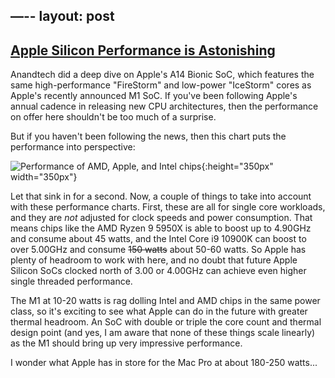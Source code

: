 —--
layout: post
---

## [Apple Silicon Performance is Astonishing](https://www.anandtech.com/show/16226/apple-silicon-m1-a14-deep-dive)

Anandtech did a deep dive on Apple's A14 Bionic SoC, which features the same high-performance "FireStorm" and low-power "IceStorm" cores as Apple's recently announced M1 SoC. If you've been following Apple's annual cadence in releasing new CPU architectures, then the performance on offer here shouldn't be too much of a surprise.

But if you haven't been following the news, then this chart puts the performance into perspective:

![Performance of AMD, Apple, and Intel chips](https://hirothreading.github.io/thehonourroll//assets/images/applea14perfcharts.png){:height="350px" width="350px"}

Let that sink in for a second. Now, a couple of things to take into account with these performance charts. First, these are all for single core workloads, and they are *not* adjusted for clock speeds and power consumption. That means chips like the AMD Ryzen 9 5950X is able to boost up to 4.90GHz and consume about 45 watts, and the Intel Core i9 10900K can boost to over 5.00GHz and consume ~~150 watts~~ about 50-60 watts. So Apple has plenty of headroom to work with here, and no doubt that future Apple Silicon SoCs clocked north of 3.00 or 4.00GHz can achieve even higher single threaded performance.

The M1 at 10-20 watts is rag dolling Intel and AMD chips in the same power class, so it's exciting to see what Apple can do in the future with greater thermal headroom. An SoC with double or triple the core count and thermal design point (and yes, I am aware that none of these things scale linearly) as the M1 should bring up very impressive performance.

I wonder what Apple has in store for the Mac Pro at about 180-250 watts...
